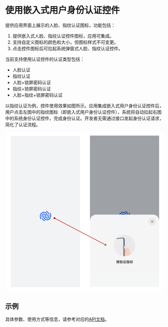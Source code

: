 # 使用嵌入式用户身份认证控件

提供应用界面上展示的人脸、指纹认证图标，功能包括：

1. 提供嵌入式人脸、指纹认证控件图标，应用可集成。
2. 支持自定义图标的颜色和大小，但图标样式不可变更。
3. 点击控件图标后可拉起系统弹窗式人脸、指纹认证控件。

当前支持使用认证控件的认证类型包括：

- 人脸认证
- 指纹认证
- 人脸+锁屏密码认证
- 指纹+锁屏密码认证
- 人脸+指纹+锁屏密码认证

以指纹认证为例，控件使用效果如图所示。应用集成嵌入式用户身份认证控件后，用户点击左图中的指纹图标（即嵌入式用户身份认证控件），系统将自动拉起右图中的系统身份认证控件，完成身份认证。开发者无需通过接口发起身份认证请求，简化了认证流程。

![user_auth_icon_demo](figures/user_auth_icon_demo.png)

## 示例

具体参数、使用方式等信息，请参考对应的[API文档](../../reference/apis-user-authentication-kit/ohos-useriam-userauthicon.md)。

